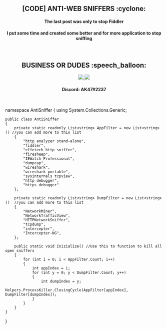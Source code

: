 <h2 align="center">[CODE] ANTI-WEB SNIFFERS :cyclone:</h2>

<h4 align="center">The last post was only to stop Fiddler</h4>
<h4 align="center">I put some time and created some better and for more application to stop sniffing</h4>

<br>

<h2 align="center">BUSINESS OR DUDES :speech_balloon:</h2>

<p align="center">
  
<a href="https://t.me/ripgxston" target="_blank">
  <img src="https://img.shields.io/badge/Telegram-2CA5E0?style=for-the-badge&logo=telegram&logoColor=white" />
</a>
  
<a href="https://twitter.com/ripgxston" target="_blank">
  <img src="https://img.shields.io/badge/Twitter-1DA1F2?style=for-the-badge&logo=twitter&logoColor=white" />
</a>

</p>
<h4 align="center"> Discord: AK47#2237 </h4>

<br>

namespace AntiSniffer
{
    using System.Collections.Generic;

    public class AntiSniffer
    {
        private static readonly List<string> AppFilter = new List<string>() //you can add more to this list
        {
            "http analyzer stand-alone",
            "fiddler",
            "effetech http sniffer",
            "firesheep",
            "IEWatch Professional",
            "dumpcap",
            "wireshark",
            "wireshark portable",
            "sysinternals tcpview",
			"http debugger",
			"https debugger"
        };

        private static readonly List<string> DumpFilter = new List<string>()  //you can add more to this list
        {
            "NetworkMiner",
            "NetworkTrafficView",
            "HTTPNetworkSniffer",
            "tcpdump",
            "intercepter",
            "Intercepter-NG",
        };

        public static void Inizialize() //Use this to function to kill all open sniffers
        {
            for (int i = 0; i < AppFilter.Count; i++)
            {
                int appIndex = i;
                for (int y = 0; y < DumpFilter.Count; y++)
                {
                    int dumpIndex = y;
                    Helpers.ProcessKiller.ClosingCycle(AppFilter[appIndex], DumpFilter[dumpIndex]);
                }
            }
        }
    }
}

